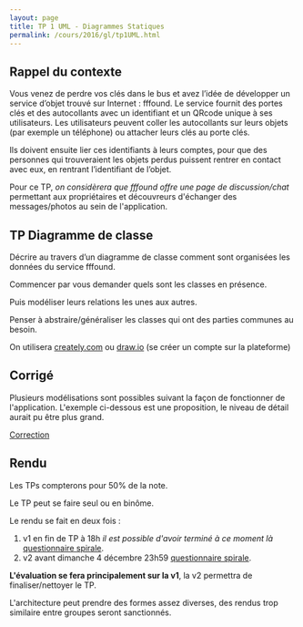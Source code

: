 ```yaml
---
layout: page
title: TP 1 UML - Diagrammes Statiques
permalink: /cours/2016/gl/tp1UML.html
---
```



## Rappel du contexte

Vous venez de perdre vos clés dans le bus et avez l’idée de développer un service d’objet trouvé sur Internet : fffound. Le service fournit des portes clés et des autocollants avec un identifiant et un QRcode unique à ses utilisateurs. Les utilisateurs peuvent coller les autocollants sur leurs objets (par exemple un téléphone) ou attacher leurs clés au porte clés.

Ils doivent ensuite lier ces identifiants à leurs comptes, pour que des personnes qui trouveraient les objets perdus puissent rentrer en contact avec eux, en rentrant l’identifiant de l’objet.

Pour ce TP, *on considèrera que fffound offre une page de discussion/chat* permettant aux propriétaires et découvreurs d'échanger des messages/photos au sein de l'application.

## TP Diagramme de classe

Décrire au travers d’un diagramme de classe comment sont organisées les données du service fffound.

Commencer par vous demander quels sont les classes en présence.

Puis modéliser leurs relations les unes aux autres.

Penser à abstraire/généraliser les classes qui ont des parties communes au besoin.


On utilisera [creately.com](https://creately.com/) ou [draw.io](draw.io) (se créer un compte sur la plateforme)


## Corrigé

Plusieurs modélisations sont possibles suivant la façon de fonctionner de l'application. L'exemple ci-dessous est une proposition, le niveau de détail aurait pu être plus grand.

[Correction](fffCD.pdf)

## Rendu

Les TPs compterons pour 50% de la note.

Le TP peut se faire seul ou en binôme.

Le rendu se fait en deux fois :  

1. v1 en fin de TP à 18h  _il est possible d'avoir terminé à ce moment là_ [questionnaire spirale](http://spiralconnect.univ-lyon1.fr/webapp/assessment/assessmentAnswer.html?id=6551943&mode=answer).
2. v2 avant dimanche 4 décembre 23h59 [questionnaire spirale](http://spiralconnect.univ-lyon1.fr/webapp/assessment/assessmentAnswer.html?id=6552663&mode=answer).

**L'évaluation se fera principalement sur la v1**, la v2 permettra de finaliser/nettoyer le TP.

L'architecture peut prendre des formes assez diverses, des rendus trop similaire entre groupes seront sanctionnés.
